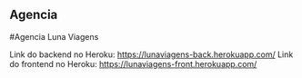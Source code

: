 ## Agencia
#Agencia Luna Viagens


Link do backend no Heroku: https://lunaviagens-back.herokuapp.com/
Link do frontend no Heroku: https://lunaviagens-front.herokuapp.com/
